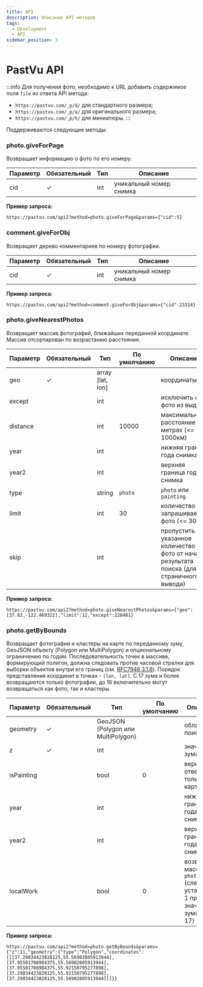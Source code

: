 ```yaml
---
title: API
description: Описание API методов
tags:
  - Development
  - API
sidebar_position: 3
---
```


# PastVu API

:::info
Для получения фото, необходимо к URL добавить содержимое поля `file` из ответа API метода:
* `https://pastvu.com/_p/d/` для стандартного размера;
* `https://pastvu.com/_p/a/` для оригинального размера;
* `https://pastvu.com/_p/h/` для миниатюры.
:::

Поддерживаются следующие методы:

### photo.giveForPage

Возвращает информацию о фото по его номеру.

Параметр | Обязательный | Тип | Описание |
--- | --- | --- | --- |
cid | ✓ | int | уникальный номер снимка |

**Пример запроса:**

`https://pastvu.com/api2?method=photo.giveForPage&params={"cid":5}`

### comment.giveForObj

Возвращает дерево комментариев по номеру фотографии.

Параметр | Обязательный | Тип | Описание |
--- | --- | --- | --- |
cid | ✓ | int | уникальный номер снимка |

**Пример запроса:**

`https://pastvu.com/api2?method=comment.giveForObj&params={"cid":23314}`

### photo.giveNearestPhotos
Возвращает массив фотографий, ближайших переданной координате. Массив отсортирован по возрастанию расстояния.

Параметр | Обязательный | Тип | По умолчанию | Описание |
--- | --- | --- | --- | --- |
geo | ✓ | array [lat, lon] | | координаты |
except| | int | | исключить `сid` фото из выдачи |
distance| | int | 10000 | максимальное расстояние в метрах (<= 1000км) |
year | | int | | нижняя граница года снимка |
year2 | | int | | верхняя граница года снимка |
type | | string | `photo` | `photo` или `painting` |
limit | | int | 30 | количество запрашиваемых фото (<= 30) |
skip | | int | | пропустить указанное количество фото от начала результата поиска (для страничного вывода) |

**Пример запроса:**

`https://pastvu.com/api2?method=photo.giveNearestPhotos&params={"geo":[37.82,-122.469322],"limit":12,"except":228481}`

### photo.getByBounds

Возвращает фотографии и кластеры на карте по переданному зуму, GeoJSON объекту (Polygon или MultiPolygon) и опциональному ограничению по годам. Последовательность точек в массиве, формирующий полигон, должна следовать против часовой стрелки для выборки объектов внутри его границ (см. [RFC7946 3.1.6](https://www.rfc-editor.org/rfc/rfc7946#section-3.1.6)). Порядок представления координат в точках - `[lon, lat]`. С 17 зума и более возвращаются только фотографии, до 16 включительно могут возвращаться как фото, так и кластеры.

Параметр | Обязательный | Тип | По умолчанию | Описание |
--- | --- | --- | --- | --- |
geometry | ✓ | GeoJSON (Polygon или MultiPolygon) | | область поиска |
z | ✓ | int | | значение зума |
isPainting | | bool | 0 | вернуть в ответе только картины |
year | | int | | нижняя граница года снимка |
year2 | | int | | верхняя граница года снимка |
localWork | | bool | 0 | возвращать массив `photos` (следует установить 1 при значении зума >= 17) |

**Пример запроса:**

`https://pastvu.com/api2?method=photo.getByBounds&params={"z":11,"geometry":{"type":"Polygon","coordinates":[[[37.29034423828125,55.56902805913944],[37.95501708984375,55.56902805913944],[37.95501708984375,55.92150795277898],[37.29034423828125,55.92150795277898],[37.29034423828125,55.56902805913944]]]}}`

